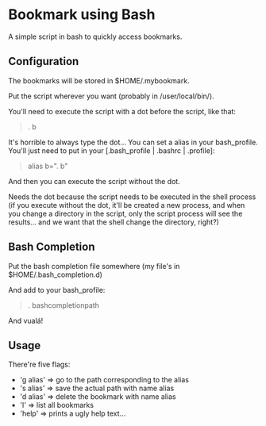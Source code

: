 # Bookmark using Bash

A simple script in bash to quickly access bookmarks.

## Configuration

The bookmarks will be stored in $HOME/.mybookmark.

Put the script wherever you want (probably in /user/local/bin/).

You'll need to execute the script with a dot before the script, like that:

>. b

It's horrible to always type the dot... You can set a alias in your bash\_profile.
You'll just need to put in your [.bash\_profile | .bashrc | .profile]:

> alias b=". b"

And then you can execute the script without the dot.

Needs the dot because the script needs to be executed in the shell process
(if you execute without the dot, it'll be created a new process, and
when you change a directory in the script, only the script process will
see the results... and we want that the shell change the directory, right?)

## Bash Completion

Put the bash completion file somewhere (my file's in $HOME/.bash\_completion.d)

And add to your bash\_profile:

> . bashcompletionpath

And vualá!

## Usage

There're five flags:
* 'g alias'   => go to the path corresponding to the alias
* 's alias'   => save the actual path with name alias
* 'd alias'   => delete the bookmark with name alias
* 'l'         => list all bookmarks
* 'help'      => prints a ugly help text...
